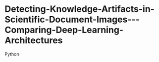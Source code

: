 # Detecting-Knowledge-Artifacts-in-Scientific-Document-Images---Comparing-Deep-Learning-Architectures
Python 
